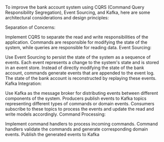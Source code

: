 




To improve the bank account system using CQRS (Command Query Responsibility Segregation), Event Sourcing, and Kafka, here are some architectural considerations and design principles:

Separation of Concerns:

Implement CQRS to separate the read and write responsibilities of the application. Commands are responsible for modifying the state of the system, while queries are responsible for reading data.
Event Sourcing:

Use Event Sourcing to persist the state of the system as a sequence of events. Each event represents a change to the system's state and is stored in an event store.
Instead of directly modifying the state of the bank account, commands generate events that are appended to the event log. The state of the bank account is reconstructed by replaying these events.
Kafka Integration:

Use Kafka as the message broker for distributing events between different components of the system.
Producers publish events to Kafka topics representing different types of commands or domain events.
Consumers subscribe to these topics to process the events and update the read and write models accordingly.
Command Processing:

Implement command handlers to process incoming commands. Command handlers validate the commands and generate corresponding domain events.
Publish the generated events to Kafka
